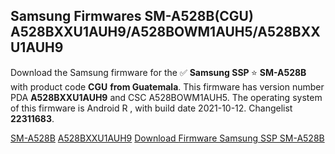<h2>Samsung Firmwares SM-A528B(CGU) A528BXXU1AUH9/A528BOWM1AUH5/A528BXXU1AUH9</h2>
Download the Samsung firmware for the ✅ <strong>Samsung SSP </strong> ⭐ <strong>SM-A528B</strong> with product code <strong>CGU</strong> <strong> from Guatemala</strong>. This firmware has version number PDA <strong>A528BXXU1AUH9</strong> and CSC A528BOWM1AUH5. The operating system of this firmware is Android R , with build date 2021-10-12. Changelist <strong>22311683</strong>.


[SM-A528B](https://samfirm.shop/samsung/model/SM-A528B)
[A528BXXU1AUH9](https://samfirm.shop/samsung/pda/A528BXXU1AUH9)
[Download Firmware Samsung SSP SM-A528B](https://samfirm.shop/samsung/firmware/463885)
